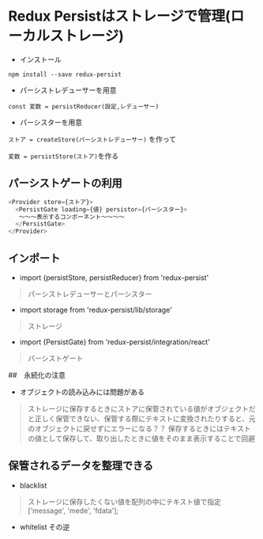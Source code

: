 # Redux Persistはストレージで管理(ローカルストレージ)

- インストール

`npm install --save redux-persist`

- パーシストレデューサーを用意

`const 変数 = persistReducer(設定,レデューサー)`

- パーシスターを用意

`ストア = createStore(パーシストレデューサー)`
を作って

`変数 = persistStore(ストア)`を作る

## パーシストゲートの利用
```js
<Provider store={ストア}>
  <PersistGate loading={値} persistor={パーシスター}>
   〜〜〜表示するコンポーネント〜〜〜〜
  </PersistGate>
</Provider>
```

## インポート
- import {persistStore, persistReducer} from 'redux-persist'
>パーシストレデューサーとパーシスター
- import storage from 'redux-persist/lib/storage'
>ストレージ
- import {PersistGate} from 'redux-persist/integration/react'
>パーシストゲート


##　永続化の注意
- オブジェクトの読み込みには問題がある
>ストレージに保存するときにストアに保管されている値がオブジェクトだと正しく保管できない、保管する際にテキストに変換されたりすると、元のオブジェクトに戻せずにエラーになる？？
>保存するときにはテキストの値として保存して、取り出したときに値をそのまま表示することで回避

## 保管されるデータを整理できる
- blacklist
>ストレージに保存したくない値を配列の中にテキスト値で指定['message', 'mede', 'fdata'];
- whitelist
その逆
